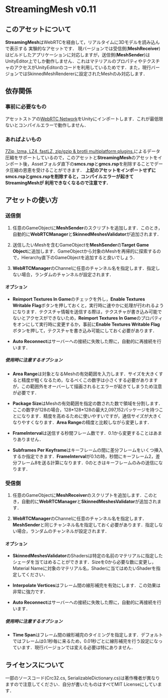 # StreamingMesh v0.11
## このアセットについて
**StreamingMesh**はWebRTCを経由して，リアルタイムに3Dモデルを読み込んで表示する
実験的なアセットです．
現バージョンでは受信側(**MeshReceiver**)はビルドしたアプリケーションに対応しますが，送信側(**MeshSender**)はUnityEditor上でしか動作しません．これはマテリアルのプロパティやテクスチャのアクセスがUnityEditorのコードを利用しているためです．また，現行バージョンではSkinnedMeshRendererに設定されたMeshのみ対応します．


## 依存関係
### 事前に必要なもの
アセットストアの[WebRTC Network](https://www.assetstore.unity3d.com/jp/#!/content/47846)をUnityにインポートします．これが最低限ないとコンパイルエラーで動作しません．

### あればよいもの
[7Zip, lzma, LZ4, fastLZ, zip/gzip & brotli multiplatform plugins.](https://www.assetstore.unity3d.com/jp/#!/content/12674)によるデータ圧縮をサポートしているので，このアセットと**StreamingMesh**のアセットをインポート後，Assetフォルダ直下の**smcs.rsp**と**gmcs.rsp**を削除することでデータ圧縮の恩恵を受けることができます．
**上記のアセットをインポートせずにsmcs.rspとgmcs.rspを削除すると，コンパイルエラーが起きてStreamingMeshが
利用できなくなるので注意です．**

## アセットの使い方

### 送信側
1. 任意のGameObjectに**MeshSender**のスクリプトを追加します．このとき，自動的に**WebRTCManager**と**SkinnedMeshesValidator**が追加されます．

1. 送信したいMeshを含むGameObjectを**MeshSender**の**Target Game Object**に追加します．GameObjectから対象のMeshを再帰的に探索するので，Hierarchy直下のGameObjectを追加すると良いでしょう．

1. **WebRTCManager**のChannelに任意のチャンネル名を指定します．指定しない場合，ランダムのチャンネルが設定されます．

#### オプション
* **Reimport Textures In Game**のチェックを外し，**Enable Textures Writable Flag**ボタンを押しておくと，実行時に速やかに処理が行われるようになります．テクスチャ情報を送信する際は，テクスチャが書き込み可能でないとアクセスができないため，**Reimport Textures In Game**のプロパティをオンにして実行時に変更するか，事前に**Enable Textures Writable Flag**ボタンを押して，テクスチャを書き込み可能にしておく必要があります．

* **Auto Reconnect**はサーバーへの接続に失敗した際に，自動的に再接続を行います．

##### 使用時に注意するオプション
* **Area Range**は対象となるMeshの有効範囲を入力します．サイズを大きくすると精度が粗くなるため，なるべくこの数字は小さくする必要がありますが，この範囲外をオーバーして描画されるとエラーが起きてしまうため注意が必要です．

* **Package Size**はMeshの有効範囲を指定の数された数で領域を分割します．ここの数字が128の場合，128\*128\*128の最大2,097,152パッケージを持つことになります．精度を高めるために使いやすいですが，通信サイズが大きくなりやすくなります．**Area Range**の精度と比較しながら変更します．

* **FrameInterval**は送信する秒間フレーム数です．0.1から変更することはあまりありません．

* **Subframes Per Keyframe**はキーフレームの間に差分フレームをいくつ挿入するか指定できます．**FrameInterval**が0.1の時，秒間にキーフレーム2，差分フレーム8を送る計算になります．0のときはキーフレームのみの送信になります．

### 受信側
1. 任意のGameObjectに**MeshReceiver**のスクリプトを追加します．このとき，自動的に**WebRTCManager**と**SkinnedMeshesValidator**が追加されます．

1. **WebRTCManager**のChannelに任意のチャンネル名を指定します．**MeshSender**と同じチャンネル名を指定しておく必要があります．指定しない場合，ランダムのチャンネルが設定されます．

#### オプション
* **SkinnedMeshesValidator**のShadersは特定の名前のマテリアルに指定したシェーダを当てはめることができます．Sizeを0から必要な数に変更し，Material Nameに対象のマテリアル名，Shaderに当てはめたいShaderを指定してください．

* **Interpolate Vertices**はフレーム間の線形補完を有効にします．この効果は非常に強力です．

* **Auto Reconnect**はサーバーへの接続に失敗した際に，自動的に再接続を行います．

##### 使用時に注意するオプション

* **Time Span**はフレーム間の線形補完のタイミングを指定します．デフォルトではフレームは0.1秒毎に来るため，0.01秒ごとに線形補完を行う設定になっています．現行バージョンでは変える必要は特にありません．

## ライセンスについて
一部のソースコード(Crc32.cs, SerializableDictionary.cs)は著作権者が異なりますので注意してください．自分が書いたものはすべてMIT Licenseにしています．
